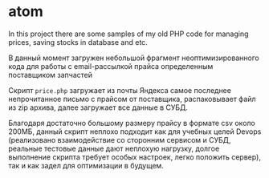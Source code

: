 # atom
In this project there are some samples of my old PHP code for managing prices, saving stocks in database and etc.

В данный момент загружен небольшой фрагмент неоптимизированного кода для работы с email-рассылкой прайса определенным поставщиком запчастей

Скрипт `price.php` загружает из почты Яндекса самое последнее непрочитанное письмо с прайсом от поставщика, распаковывает файл из zip архива,
далее загружает все данные в СУБД.

Благодаря достаточно большому размеру прайсу в формате csv около 200МБ, данный скрипт неплохо подходит как для учебных целей Devops (реализовано взаимодействие со сторонним сервисом и СУБД, реальные тестовые данные дают неплохую нагрузку, долгое выполнение скрипта требует особых настроек, легко положить сервер), так и как задел для оптимизации в будущем.